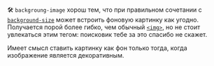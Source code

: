 🛠 `backgroung-image` хорош тем, что при правильном сочетании с [`background-size`](/css/background-size) может встроить фоновую картинку как угодно. Получается порой более гибко, чем обычный [`<img>`](/html/img), но не стоит увлекаться этим тегом: поисковик тебе за это спасибо не скажет.

Имеет смысл ставить картинку как фон только тогда, когда изображение является декоративным.

